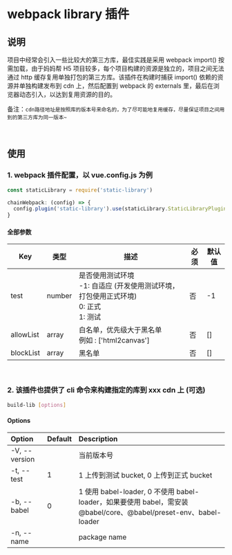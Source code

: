 # webpack library 插件

## 说明

项目中经常会引入一些比较大的第三方库，最佳实践是采用 webpack import() 按需加载，由于妈妈帮 H5 项目较多，每个项目构建的资源是独立的，项目之间无法通过 http 缓存复用单独打包的第三方库。该插件在构建时捕获 import() 依赖的资源并单独构建发布到 cdn 上，然后配置到 webpack 的 externals 里，最后在浏览器动态引入，以达到复用资源的目的。

备注：`cdn路径地址是按照库的版本号来命名的，为了尽可能地复用缓存，尽量保证项目之间用到的第三方库为同一版本~`

<br/>

## 使用

### 1. webpack 插件配置，以 vue.config.js 为例

```js
const staticLibrary = require('static-library')

chainWebpack: (config) => {
  config.plugin('static-library').use(staticLibrary.StaticLibraryPlugin)
}
```

#### 全部参数

| Key       | 类型   | 描述                                                                                               | 必须 | 默认值 |
| --------- | ------ | -------------------------------------------------------------------------------------------------- | ---- | ------ |
| test      | number | 是否使用测试环境 <br />-1: 自适应 (开发使用测试环境，打包使用正式环境) <br />0: 正式 <br />1: 测试 | 否   | -1     |
| allowList | array  | 白名单，优先级大于黑名单 <br />例如 : ['html2canvas']                                              | 否   | []     |
| blockList | array  | 黑名单                                                                                             | 否   | []     |

<br/>

### 2. 该插件也提供了 cli 命令来构建指定的库到 xxx cdn 上 (可选)

```bash
build-lib [options]
```

#### Options

| Option              | Default | Description                                                                                                       |
| :------------------ | :------ | :---------------------------------------------------------------------------------------------------------------- |
| -V, --version       |         | 当前版本号                                                                                                        |
| -t, --test <test>   | 1       | 1 上传到测试 bucket, 0 上传到正式 bucket                                                                          |
| -b, --babel <babel> | 0       | 1 使用 babel-loader, 0 不使用 babel-loader，如果要使用 babel，需安装 @babel/core、@babel/preset-env、babel-loader |
| -n, --name <name>   |         | package name                                                                                                      |

<br/>